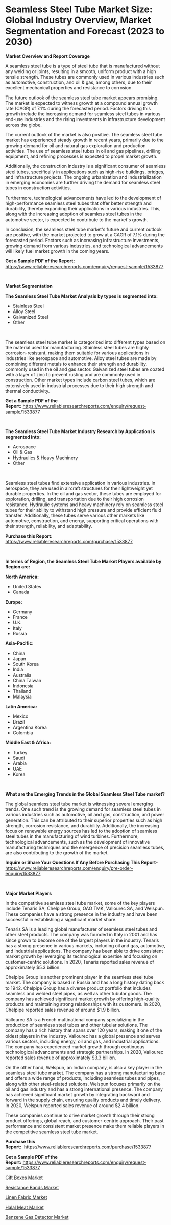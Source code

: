 <p><h1>Seamless Steel Tube Market Size: Global Industry Overview, Market Segmentation and Forecast (2023 to 2030)</h1></p><p><strong>Market Overview and Report Coverage</strong></p>
<p><p>A seamless steel tube is a type of steel tube that is manufactured without any welding or joints, resulting in a smooth, uniform product with a high tensile strength. These tubes are commonly used in various industries such as automotive, construction, and oil & gas, among others, due to their excellent mechanical properties and resistance to corrosion.</p><p>The future outlook of the seamless steel tube market appears promising. The market is expected to witness growth at a compound annual growth rate (CAGR) of 7.1% during the forecasted period. Factors driving this growth include the increasing demand for seamless steel tubes in various end-use industries and the rising investments in infrastructure development across the globe.</p><p>The current outlook of the market is also positive. The seamless steel tube market has experienced steady growth in recent years, primarily due to the growing demand for oil and natural gas exploration and production activities. The use of seamless steel tubes in oil and gas pipelines, drilling equipment, and refining processes is expected to propel market growth.</p><p>Additionally, the construction industry is a significant consumer of seamless steel tubes, specifically in applications such as high-rise buildings, bridges, and infrastructure projects. The ongoing urbanization and industrialization in emerging economies are further driving the demand for seamless steel tubes in construction activities.</p><p>Furthermore, technological advancements have led to the development of high-performance seamless steel tubes that offer better strength and durability, thereby expanding their applications in various industries. This, along with the increasing adoption of seamless steel tubes in the automotive sector, is expected to contribute to the market's growth.</p><p>In conclusion, the seamless steel tube market's future and current outlook are positive, with the market projected to grow at a CAGR of 7.1% during the forecasted period. Factors such as increasing infrastructure investments, growing demand from various industries, and technological advancements will likely fuel market growth in the coming years.</p></p>
<p><strong>Get a Sample PDF of the Report:</strong> <a href="https://www.reliableresearchreports.com/enquiry/request-sample/1533877">https://www.reliableresearchreports.com/enquiry/request-sample/1533877</a></p>
<p>&nbsp;</p>
<p><strong>Market Segmentation</strong></p>
<p><strong>The Seamless Steel Tube Market Analysis by types is segmented into:</strong></p>
<p><ul><li>Stainless Steel</li><li>Alloy Steel</li><li>Galvanized Steel</li><li>Other</li></ul></p>
<p>&nbsp;</p>
<p><p>The seamless steel tube market is categorized into different types based on the material used for manufacturing. Stainless steel tubes are highly corrosion-resistant, making them suitable for various applications in industries like aerospace and automotive. Alloy steel tubes are made by combining different metals to enhance their strength and durability, commonly used in the oil and gas sector. Galvanized steel tubes are coated with a layer of zinc to prevent rusting and are commonly used in construction. Other market types include carbon steel tubes, which are extensively used in industrial processes due to their high strength and thermal conductivity.</p></p>
<p><strong>Get a Sample PDF of the Report:</strong>&nbsp;<a href="https://www.reliableresearchreports.com/enquiry/request-sample/1533877">https://www.reliableresearchreports.com/enquiry/request-sample/1533877</a></p>
<p>&nbsp;</p>
<p><strong>The Seamless Steel Tube Market Industry Research by Application is segmented into:</strong></p>
<p><ul><li>Aerospace</li><li>Oil & Gas</li><li>Hydraulics & Heavy Machinery</li><li>Other</li></ul></p>
<p>&nbsp;</p>
<p><p>Seamless steel tubes find extensive application in various industries. In aerospace, they are used in aircraft structures for their lightweight yet durable properties. In the oil and gas sector, these tubes are employed for exploration, drilling, and transportation due to their high corrosion resistance. Hydraulic systems and heavy machinery rely on seamless steel tubes for their ability to withstand high pressure and provide efficient fluid transfer. Additionally, these tubes serve various other markets like automotive, construction, and energy, supporting critical operations with their strength, reliability, and adaptability.</p></p>
<p><strong>Purchase this Report:</strong>&nbsp; <a href="https://www.reliableresearchreports.com/purchase/1533877">https://www.reliableresearchreports.com/purchase/1533877</a></p>
<p>&nbsp;</p>
<p><strong>In terms of Region, the Seamless Steel Tube Market Players available by Region are:</strong></p>
<p>
    <p> <strong> North America: </strong>
        <ul>
            <li>United States</li>
            <li>Canada</li>
        </ul>
        </p> 
    <p> <strong> Europe: </strong>
        <ul>
            <li>Germany</li>
            <li>France</li>
            <li>U.K.</li>
            <li>Italy</li>
            <li>Russia</li>
        </ul>
        </p> 
    <p> <strong> Asia-Pacific: </strong>
        <ul>
            <li>China</li>
            <li>Japan</li>
            <li>South Korea</li>
            <li>India</li>
            <li>Australia</li>
            <li>China Taiwan</li>
            <li>Indonesia</li>
            <li>Thailand</li>
            <li>Malaysia</li>
        </ul>
        </p> 
    <p> <strong> Latin America: </strong>
        <ul>
            <li>Mexico</li>
            <li>Brazil</li>
            <li>Argentina Korea</li>
            <li>Colombia</li>
        </ul>
        </p> 
    <p> <strong> Middle East & Africa: </strong>
        <ul>
            <li>Turkey</li>
            <li>Saudi</li>
            <li>Arabia</li>
            <li>UAE</li>
            <li>Korea</li>
        </ul>
    </p>
    </p>
<p>&nbsp;</p>
<p><strong>What are the Emerging Trends in the Global Seamless Steel Tube market?</strong></p>
<p><p>The global seamless steel tube market is witnessing several emerging trends. One such trend is the growing demand for seamless steel tubes in various industries such as automotive, oil and gas, construction, and power generation. This can be attributed to their superior properties such as high strength, corrosion resistance, and durability. Additionally, the increasing focus on renewable energy sources has led to the adoption of seamless steel tubes in the manufacturing of wind turbines. Furthermore, technological advancements, such as the development of innovative manufacturing techniques and the emergence of precision seamless tubes, are also contributing to the growth of the market.</p></p>
<p><strong>Inquire or Share Your Questions If Any Before Purchasing This Report</strong>- <a href="https://www.reliableresearchreports.com/enquiry/pre-order-enquiry/1533877">https://www.reliableresearchreports.com/enquiry/pre-order-enquiry/1533877</a></p>
<p>&nbsp;</p>
<p><strong>Major Market Players</strong></p>
<p><p>In the competitive seamless steel tube market, some of the key players include Tenaris SA, Chelpipe Group, OAO TMK, Vallourec SA, and Welspun. These companies have a strong presence in the industry and have been successful in establishing a significant market share.</p><p>Tenaris SA is a leading global manufacturer of seamless steel tubes and other steel products. The company was founded in Italy in 2001 and has since grown to become one of the largest players in the industry. Tenaris has a strong presence in various markets, including oil and gas, automotive, and industrial applications. The company has been able to drive consistent market growth by leveraging its technological expertise and focusing on customer-centric solutions. In 2020, Tenaris reported sales revenue of approximately $5.3 billion.</p><p>Chelpipe Group is another prominent player in the seamless steel tube market. The company is based in Russia and has a long history dating back to 1942. Chelpipe Group has a diverse product portfolio that includes seamless and welded steel pipes, as well as other tubular goods. The company has achieved significant market growth by offering high-quality products and maintaining strong relationships with its customers. In 2020, Chelpipe reported sales revenue of around $1.9 billion.</p><p>Vallourec SA is a French multinational company specializing in the production of seamless steel tubes and other tubular solutions. The company has a rich history that spans over 120 years, making it one of the oldest players in the industry. Vallourec has a global presence and serves various sectors, including energy, oil and gas, and industrial applications. The company has experienced market growth through continuous technological advancements and strategic partnerships. In 2020, Vallourec reported sales revenue of approximately $3.3 billion.</p><p>On the other hand, Welspun, an Indian company, is also a key player in the seamless steel tube market. The company has a strong manufacturing base and offers a wide range of products, including seamless tubes and pipes, along with other steel-related solutions. Welspun focuses primarily on the oil and gas industry and has a strong international presence. The company has achieved significant market growth by integrating backward and forward in the supply chain, ensuring quality products and timely delivery. In 2020, Welspun reported sales revenue of around $2.4 billion.</p><p>These companies continue to drive market growth through their strong product offerings, global reach, and customer-centric approach. Their past performance and consistent market presence make them reliable players in the competitive seamless steel tube market.</p></p>
<p><strong>Purchase this Report:</strong>&nbsp;&nbsp;<a href="https://www.reliableresearchreports.com/purchase/1533877">https://www.reliableresearchreports.com/purchase/1533877</a></p>
<p></p>
<p><strong>Get a Sample PDF of the Report:</strong>&nbsp;<a href="https://www.reliableresearchreports.com/enquiry/request-sample/1533877">https://www.reliableresearchreports.com/enquiry/request-sample/1533877</a></p>
<p><p><a href="https://medium.com/@chazmonahan2023/analyzing-gift-boxes-market-global-industry-perspective-and-forecast-2023-to-2030-9fa880875cb9">Gift Boxes Market</a></p><p><a href="https://medium.com/@tyreldooley/decoding-resistance-bands-market-metrics-market-share-trends-and-growth-patterns-56ad9964e1b9">Resistance Bands Market</a></p><p><a href="https://medium.com/@twilabailey2000/linen-fabric-market-share-evolution-and-market-growth-trends-2023-2030-a5ed9ab1c336">Linen Fabric Market</a></p><p><a href="https://medium.com/@laneygibson1991/halal-meat-market-analysis-its-cagr-market-segmentation-and-global-industry-overview-d30c9ebd0d9f">Halal Meat Market</a></p><p><a href="https://medium.com/@hotspotflipk/benzene-gas-detector-market-trends-forecast-and-competitive-analysis-to-2030-1d8c94b2f9ba">Benzene Gas Detector Market</a></p></p>